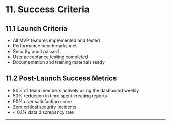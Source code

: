 # 11. Success Criteria

## 11.1 Launch Criteria
- All MVP features implemented and tested
- Performance benchmarks met
- Security audit passed
- User acceptance testing completed
- Documentation and training materials ready

## 11.2 Post-Launch Success Metrics
- 80% of team members actively using the dashboard weekly
- 50% reduction in time spent creating reports
- 90% user satisfaction score
- Zero critical security incidents
- < 0.1% data discrepancy rate

---
